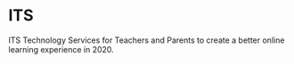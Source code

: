 # ITS
ITS Technology Services for Teachers and Parents to create a better online learning experience in 2020.
